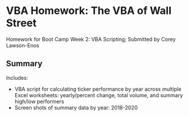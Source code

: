 # VBA Homework: The VBA of Wall Street

Homework for Boot Camp Week 2: VBA Scripting; Submitted by Corey Lawson-Enos

## Summary

Includes:
- VBA script for calculating ticker performance by year across multiple Excel worksheets: yearly/percent change, total volume, and summary high/low performers
- Screen shots of summary data by year: 2018-2020
